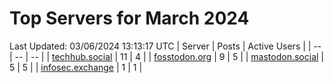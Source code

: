# Top Servers for March 2024
Last Updated: 03/06/2024 13:13:17 UTC
| Server | Posts | Active Users |
| -- | -- | -- |
| [techhub.social](https://techhub.social/tags/PowerShell) | 11 | 4 |
| [fosstodon.org](https://fosstodon.org/tags/PowerShell) | 9 | 5 |
| [mastodon.social](https://mastodon.social/tags/PowerShell) | 5 | 5 |
| [infosec.exchange](https://infosec.exchange/tags/PowerShell) | 1 | 1 |
